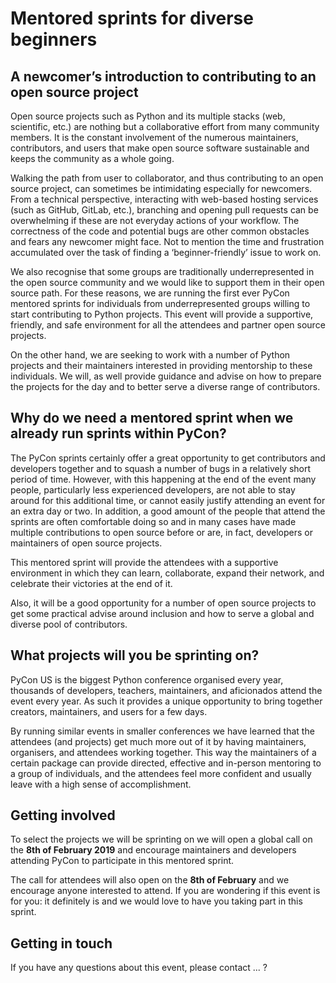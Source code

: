 # Mentored sprints for diverse beginners
## A newcomer’s introduction to contributing to an open source project

Open source projects such as Python and its multiple stacks (web, scientific, etc.) are nothing but a collaborative effort 
from many community members. It is the constant involvement of the numerous maintainers, contributors, and users that 
make open source software sustainable and keeps the community as a whole going.

Walking the path from user to collaborator, and thus contributing to an open source project, can sometimes be intimidating 
especially for newcomers. From a technical perspective, interacting with web-based hosting services (such as GitHub, GitLab, 
etc.), branching and opening pull requests can be overwhelming if these are not everyday actions of your workflow. 
The correctness of the code and potential bugs are other common obstacles and fears any newcomer might face. Not to 
mention the time and frustration accumulated over the task of finding a ‘beginner-friendly’ issue to work on. 

We also recognise that some groups are traditionally underrepresented in the open source community and we would like to support 
them in their open source path.
For these reasons, we are running the first ever PyCon mentored sprints for individuals from underrepresented groups 
willing to start contributing to Python projects. This event will provide a supportive, friendly, and safe environment for 
all the attendees and partner open source projects.

On the other hand, we are seeking to work with a number of Python projects and their maintainers interested in providing mentorship
to these individuals. We will, as well provide guidance and advise on how to prepare the projects for the day and to better 
serve a diverse range of contributors.

## Why do we need a mentored sprint when we already run sprints within  PyCon?

The PyCon sprints certainly offer a great opportunity to get contributors and developers together and to squash a number 
of bugs in a relatively short period of time. However, with this happening at the end of the event many people, particularly 
less experienced developers, are not able to stay around for this additional time, or cannot easily justify attending an 
event for an extra day or two. In addition, a good amount of the people that attend the sprints are often comfortable doing 
so and in many cases have made multiple contributions to open source before or are, in fact, developers or maintainers of 
open source projects.  

This mentored sprint will provide the attendees with a supportive environment in which they can learn, collaborate, expand 
their network, and celebrate their victories at the end of it.

Also, it will be a good opportunity for a number of open source projects to get some practical advise around inclusion and
how to serve a global and diverse pool of contributors.


## What projects will you be sprinting on?

PyCon US is the biggest Python conference organised every year, thousands of developers, teachers, maintainers, and 
aficionados attend the event every year. As such it provides a unique opportunity to bring together creators, 
maintainers, and users for a few days. 

By running similar events in smaller conferences we have learned that the attendees (and projects) get much more 
out of it by having maintainers, organisers, and attendees working together. This way the maintainers of a certain 
package can provide directed, effective and in-person mentoring to a group of individuals, and the attendees feel 
more confident and usually leave with a high sense of accomplishment. 


## Getting involved

To select the projects we will be sprinting on we will open a global call on the **8th of February 2019** and encourage
maintainers and developers attending PyCon to participate in this mentored sprint.


The call for attendees will also open on the  **8th of February** and we encourage anyone interested to attend.
If you are wondering if this event is for you: it definitely is and we would love to have you taking part in this sprint.

## Getting in touch

If you have any questions about this event, please contact ... ?
